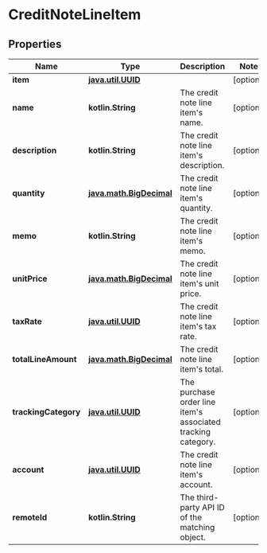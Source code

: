 
# CreditNoteLineItem

## Properties
Name | Type | Description | Notes
------------ | ------------- | ------------- | -------------
**item** | [**java.util.UUID**](java.util.UUID.md) |  |  [optional]
**name** | **kotlin.String** | The credit note line item&#39;s name. |  [optional]
**description** | **kotlin.String** | The credit note line item&#39;s description. |  [optional]
**quantity** | [**java.math.BigDecimal**](java.math.BigDecimal.md) | The credit note line item&#39;s quantity. |  [optional]
**memo** | **kotlin.String** | The credit note line item&#39;s memo. |  [optional]
**unitPrice** | [**java.math.BigDecimal**](java.math.BigDecimal.md) | The credit note line item&#39;s unit price. |  [optional]
**taxRate** | [**java.util.UUID**](java.util.UUID.md) | The credit note line item&#39;s tax rate. |  [optional]
**totalLineAmount** | [**java.math.BigDecimal**](java.math.BigDecimal.md) | The credit note line item&#39;s total. |  [optional]
**trackingCategory** | [**java.util.UUID**](java.util.UUID.md) | The purchase order line item&#39;s associated tracking category. |  [optional]
**account** | [**java.util.UUID**](java.util.UUID.md) | The credit note line item&#39;s account. |  [optional]
**remoteId** | **kotlin.String** | The third-party API ID of the matching object. |  [optional]



